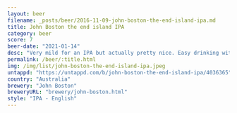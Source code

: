 ```yaml
---
layout: beer
filename: _posts/beer/2016-11-09-john-boston-the-end-island-ipa.md
title: John Boston the end island IPA
category: beer
score: 7
beer-date: "2021-01-14"
desc: "Very mild for an IPA but actually pretty nice. Easy drinking with very little heavy hops"
permalink: /beer/:title.html
img: /img/list/john-boston-the-end-island-ipa.jpeg
untappd: "https://untappd.com/b/john-boston-the-end-island-ipa/4036365"
country: "Australia"
brewery: "John Boston"
breweryURL: "brewery/john-boston.html"
style: "IPA - English"
---
```

